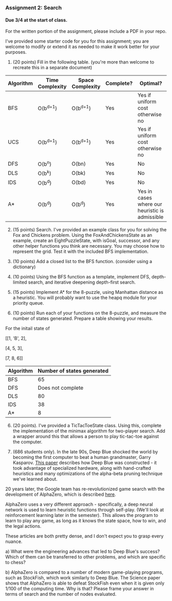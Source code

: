 ### Assignment 2: Search
#### Due 3/4 at the start of class. 

For the written portion of the assignment, please include a PDF in your repo.

I've provided some starter code for you for this assignment; you are welcome to modify or extend it as needed to make it work better for your purposes.


1. (20 points) Fill in the following table. (you're more than welcome to recreate this in a separate document)


   
| Algorithm  | Time Complexity  | Space Complexity  | Complete?  | Optimal?  |
|---|---|---|---|---|
| BFS  | O(b<sup>d+1</sup>)  | O(b<sup>d+1</sup>)  |  Yes |  Yes if uniform cost otherwise no |
| UCS  | O(b<sup>d+1</sup>)  | O(b<sup>d+1</sup>)  |  Yes |  Yes if uniform cost otherwise no |
| DFS   | O(b<sup>n</sup>)  | O(bn)  | Yes  |  No |
| DLS  | O(b<sup>k</sup>)  | O(bk)  | Yes  |  No |
| IDS | O(b<sup>d</sup>)  | O(bd)  | Yes  |  No |
|A*  |  O(b<sup>d</sup>)  |  O(b<sup>d</sup>)  | Yes  | Yes in cases where our heuristic is admissible  |


2. (15 points) Search. I've provided an example class for you for solving the Fox and Chickens problem. Using the FoxAndChickensState as an example, 
   create an EightPuzzleState, with isGoal, successor, and any other helper functions you think are necessary. You may choose how to represent the grid. Test it with the included BFS implementation.
   
3. (10 points) Add a closed list to the BFS function. (consider using a dictionary)

4. (10 points) Using the BFS function as a template, implement DFS, depth-limited search,
and iterative deepening depth-first search.
   
5. (15 points) Implement A* for the 8-puzzle, using Manhattan distance as a heuristic. You will probably want to use the heapq module for your priority queue.

7. (10 points) Run each of your functions on the 8-puzzle, and measure the number of states generated. Prepare a table showing your results.

For the initail state of 

[[1, 'B', 2],

  [4, 5, 3],
  
   [7, 8, 6]]

| Algorithm  | Number of states generated 
|---|---|
| BFS  | 65 |
| DFS   | Does not complete |
| DLS  | 80  |
| IDS | 38  |
|A*  | 8  |

6. (20 points). I've provided a TicTacToeState class. Using this, complete the implementation of the minimax algorithm for two-player search. Add a wrapper around this that allows a person to play tic-tac-toe against the computer.

7. (686 students only). 
In the late 90s, Deep Blue shocked the world by becoming the first computer to beat a human grandmaster, Garry Kasparov.
   [This paper](https://pdf.sciencedirectassets.com/271585/1-s2.0-S0004370200X00847/1-s2.0-S0004370201001291/main.pdf?X-Amz-Security-Token=IQoJb3JpZ2luX2VjEFsaCXVzLWVhc3QtMSJHMEUCIQCHv6f1SKION447Zy%2B%2Fjj7ZZK51qungm5kN%2F0y2yhsurAIgE%2FbNHZZ6By25D%2BImBUVaq%2BUKDf%2B7Uqa9L8a7t9nrUa4qtAMIZBADGgwwNTkwMDM1NDY4NjUiDDBGodLKiULNC6ZDmiqRAy8Ti2ThK2XwJtoOgN0IXF%2FXgLkg18X%2FaMHYsu6qjqyrg0M4y02n1A26mGFxoJwg1%2Fg0Ls5lZiD1VoyjpQlAoYpJ9tscxkeXrAqFdG1NAY%2B7B9piqse3MvUhK3syw5E%2FM60Xh%2FrBllp4OYC2%2FzLGLHXk2cmE%2BxB0eKkGn1BQ6PRQ81g1kod5w8JHqqgwETX8hJhuc68lXyyQVgTmCf5zwoU79N4ns3rK3sUxRwdCSQjOI4FDHUB4G1gFrmMcYohopvHzhNul8R9h6CzYqJpA2WWEptxr%2FSaYcwJWoO01KFmKEdRW0uGPPEvR3ZRac3wGlZGGFVSJUmOTPxd05n%2BH2oFU3hZ2Rzis0cRIP2zGn5xuRVMA%2Fr%2F22kHUZ3ufN%2FEkBVBH4UW16jMKRB8MH2k6Bj0LuLV7G%2Bdwo%2BjvSJI6H9%2FOPuOFZkQgwf2PRNqgu7fdgu5pg%2BL%2FkrpIuBKVDy6KwZmrH0r9NrkGaCjsYMU5xwgLzsLl0ie2bEphPRgs7uT0KTaaPUESztHqyHqwPPBoTXbVMKvPtYEGOusBCxNCzDJkUlyCq0Gl7RqKSM%2BZqQN9BiC4ZAIFFTRsiGlFv7ctOeI8y98SwdwP%2FDBOb1JxTOUmMG5YVrf184WvyWrIAMYO9PbIqdXMZMyR%2B%2BHXurj0q25Ze48eUc9KIQS7Yxbmkq5A5dHYXlCXN6lMhCnH6RAiyf%2Bp6%2FHLYNO7DW6th6O9GBgbV72%2Boq1nOQAEvTJL6teDz%2Fv8ppaRiYW%2B5dMmbBbeXIBGK4hLBJml71fKDSbirx6z0JAFQS1EzO56bVlbTyIvzKGG%2BgdlI1HHSypoaqOmqa4UO09yLCluDDoG4MMC%2FMaQEpusoQ%3D%3D&X-Amz-Algorithm=AWS4-HMAC-SHA256&X-Amz-Date=20210217T194502Z&X-Amz-SignedHeaders=host&X-Amz-Expires=300&X-Amz-Credential=ASIAQ3PHCVTYTXOLMFNW%2F20210217%2Fus-east-1%2Fs3%2Faws4_request&X-Amz-Signature=a1ea154dc26b7f6bf55b78d2558066ea4c89243537c19854e4c8c0264e98e017&hash=9759e9a487197b114f2285cc3be7d68f70fddd5b5be56c5c1dd01eac3bc91a77&host=68042c943591013ac2b2430a89b270f6af2c76d8dfd086a07176afe7c76c2c61&pii=S0004370201001291&tid=spdf-8d7dcfe8-5cff-4e07-b20e-7d7992c76c45&sid=54f296356b581744646ab6348b72ed4150ebgxrqa&type=client)
   describes how Deep Blue was constructed - it took advantage of specialized hardware, along with hand-crafted heuristics and 
   many optimizations of the alpha-beta pruning technique we've learned about.
   
20 years later, the Google team has re-revolutionized game search with the development of AlphaZero, which is described [here](https://science.sciencemag.org/content/sci/362/6419/1140.full.pdf).

AlphaZero uses a very different approach - specifically, a deep neural network is used to learn heuristic functions through self-play. (We'll look at reinforcement learning later in the semester).
This allows the program to learn to play any game, as long as it knows the state space, how to win, and the legal actions.

These articles are both pretty dense, and I don't expect you to grasp every nuance.

a) What were the engineering advances that led to Deep Blue's success? Which of them can be transferred to other problems, and which are specific to chess?

b) AlphaZero is compared to a number of modern game-playing programs, such as StockFish, which work similarly to Deep Blue. The Science paper shows that AlphaZero is able to defeat StockFish even when it is given only 1/100 of the computing time. Why is that? Please frame your answer in terms of search and the number of nodes evaluated.

